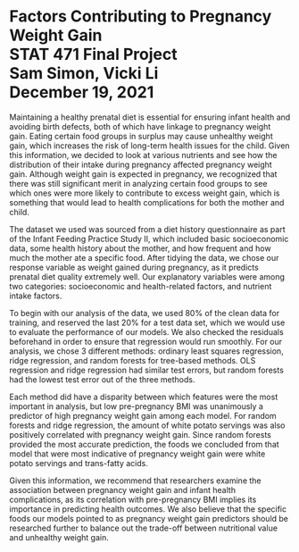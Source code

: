 # Factors Contributing to Pregnancy Weight Gain<br/>STAT  471 Final Project<br/>Sam Simon, Vicki Li<br/>December 19, 2021

Maintaining a healthy prenatal diet is essential for ensuring infant health and avoiding birth defects, both of which have linkage to pregnancy weight gain. Eating certain food groups in surplus may cause unhealthy weight gain, which increases the risk of long-term health issues for the child. Given this information, we decided to look at various nutrients and see how the distribution of their intake during pregnancy affected pregnancy weight gain. Although weight gain is expected in pregnancy, we recognized that there was still significant merit in analyzing certain food groups  to see which ones were more likely to contribute to excess weight gain, which is something that would lead to health complications for both the mother and child. 

The dataset we used was sourced from a diet history questionnaire as part of the Infant Feeding Practice Study II, which included basic socioeconomic data, some health history about the mother, and how frequent and how much the mother ate a specific food. After tidying the data, we chose our response variable as weight gained during pregnancy, as it predicts prenatal diet quality extremely well. Our explanatory variables were among two categories: socioeconomic and health-related factors, and nutrient intake factors. 

To begin with our analysis of the data, we used 80% of the clean data for training, and reserved the last 20% for a test data set, which we would use to evaluate the performance of our models. We also checked the residuals beforehand in order to ensure that regression would run smoothly. For our analysis, we chose 3 different methods: ordinary least squares regression, ridge regression, and random forests for tree-based methods. OLS regression and ridge regression had similar test errors, but random forests had the lowest test error out of the three methods.

Each method did have a disparity between which features were the most important in analysis, but low pre-pregnancy BMI was unanimously a predictor of high pregnancy weight gain among each model. For random forests and ridge regression, the amount of white potato servings was also positively correlated with pregnancy weight gain. Since random forests provided the most accurate prediction, the foods we concluded from that model that were most indicative of pregnancy weight gain were white potato servings and trans-fatty acids. 

Given this information, we recommend that researchers examine the association between pregnancy weight gain and infant health complications, as its correlation with pre-pregnancy BMI implies its importance in predicting health outcomes. We also believe that the specific foods our models pointed to as pregnancy weight gain predictors should be researched further to balance out the trade-off between nutritional value and unhealthy weight gain.
